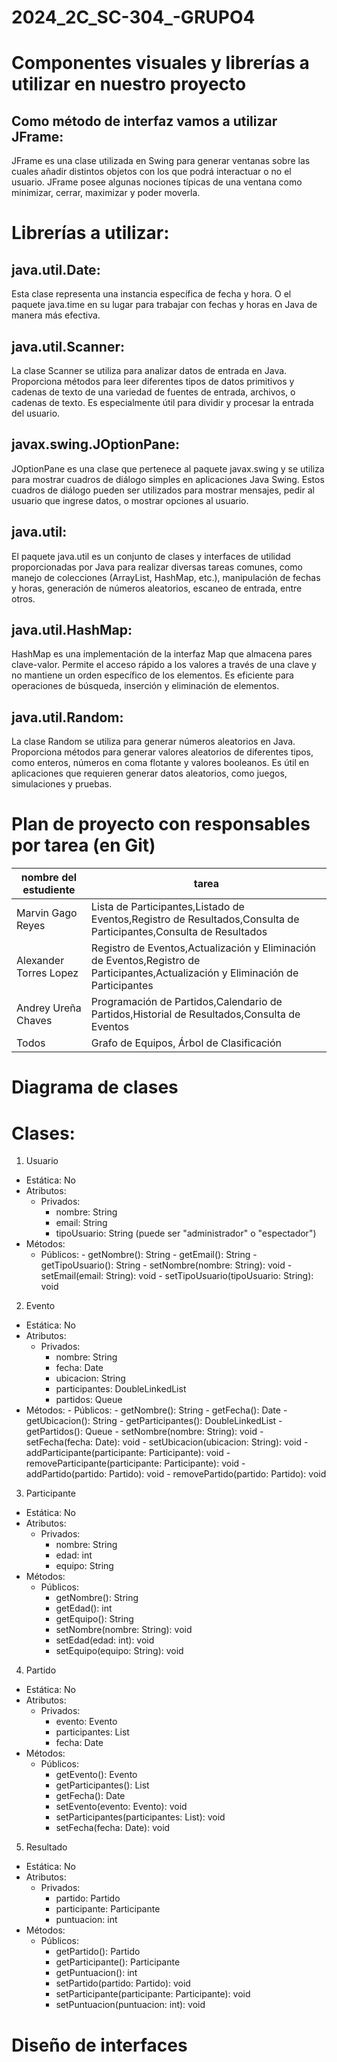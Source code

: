 # 2024_2C_SC-304_-GRUPO4
# Componentes visuales y librerías a utilizar en nuestro proyecto 
## Como método de interfaz vamos a utilizar JFrame: 
JFrame es una clase utilizada en Swing para generar ventanas sobre las cuales añadir distintos objetos con los que podrá interactuar o no el usuario. JFrame posee algunas nociones típicas de una ventana como minimizar, cerrar, maximizar y poder moverla.
# Librerías a utilizar: 

## java.util.Date: 
Esta clase representa una instancia específica de fecha y hora. O el paquete java.time en su lugar para trabajar con fechas y horas en Java de manera más efectiva.

## java.util.Scanner: 
La clase Scanner se utiliza para analizar datos de entrada en Java. Proporciona métodos para leer diferentes tipos de datos primitivos y cadenas de texto de una variedad de fuentes de entrada, archivos, o cadenas de texto. Es especialmente útil para dividir y procesar la entrada del usuario.

## javax.swing.JOptionPane: 
JOptionPane es una clase que pertenece al paquete javax.swing y se utiliza para mostrar cuadros de diálogo simples en aplicaciones Java Swing. Estos cuadros de diálogo pueden ser utilizados para mostrar mensajes, pedir al usuario que ingrese datos, o mostrar opciones al usuario.

## java.util: 
El paquete java.util es un conjunto de clases y interfaces de utilidad proporcionadas por Java para realizar diversas tareas comunes, como manejo de colecciones (ArrayList, HashMap, etc.), manipulación de fechas y horas, generación de números aleatorios, escaneo de entrada, entre otros. 

## java.util.HashMap: 
HashMap es una implementación de la interfaz Map que almacena pares clave-valor. Permite el acceso rápido a los valores a través de una clave y no mantiene un orden específico de los elementos. Es eficiente para operaciones de búsqueda, inserción y eliminación de elementos.

## java.util.Random:
La clase Random se utiliza para generar números aleatorios en Java. Proporciona métodos para generar valores aleatorios de diferentes tipos, como enteros, números en coma flotante y valores booleanos. Es útil en aplicaciones que requieren generar datos aleatorios, como juegos, simulaciones y pruebas.

# Plan de proyecto con responsables por tarea (en Git)
| nombre del estudiente | tarea|
|-----------------------|------|
|Marvin Gago Reyes|Lista de Participantes,Listado de Eventos,Registro de Resultados,Consulta de Participantes,Consulta de Resultados
|Alexander Torres Lopez| Registro de Eventos,Actualización y Eliminación de Eventos,Registro de Participantes,Actualización y Eliminación de Participantes
|Andrey Ureña Chaves|Programación de Partidos,Calendario de Partidos,Historial de Resultados,Consulta de Eventos
|Todos|Grafo de Equipos, Árbol de Clasificación 
# Diagrama de clases 
# Clases:
1.	Usuario
  - Estática: No
  - Atributos:
    - Privados:
        - nombre: String
        - email: String
        - tipoUsuario: String (puede ser "administrador" o "espectador")
  - Métodos:
  	- Públicos:
          - getNombre(): String
          - getEmail(): String
          - getTipoUsuario(): String
          - setNombre(nombre: String): void
          - setEmail(email: String): void
          - setTipoUsuario(tipoUsuario: String): void
2.	Evento
   - Estática: No
   - Atributos:
       - Privados:
          - nombre: String
          - fecha: Date
          - ubicacion: String
          - participantes: DoubleLinkedList<Participante>
          - partidos: Queue<Partido>
   - Métodos:
    - Públicos:
          - getNombre(): String
          -	getFecha(): Date
          -	getUbicacion(): String
          -	getParticipantes(): DoubleLinkedList<Participante>
          -	getPartidos(): Queue<Partido>
          -	setNombre(nombre: String): void
          -	setFecha(fecha: Date): void
          -	setUbicacion(ubicacion: String): void
          -	addParticipante(participante: Participante): void
          -	removeParticipante(participante: Participante): void
          -	addPartido(partido: Partido): void
          -	removePartido(partido: Partido): void
3.	Participante
  -	Estática: No
  -	Atributos:
    - Privados:
        -	nombre: String
        -	edad: int
        -	equipo: String
  -	Métodos:
    -	Públicos:
          -	getNombre(): String
          -	getEdad(): int
          -	getEquipo(): String
          -	setNombre(nombre: String): void
          -	setEdad(edad: int): void
          -	setEquipo(equipo: String): void
4.	Partido
  -	Estática: No
  - Atributos:
    -	Privados:
        -	evento: Evento
        -	participantes: List<Participante>
        -	fecha: Date
  -	Métodos:
     - Públicos:
          -	getEvento(): Evento
          -	getParticipantes(): List<Participante>
          -	getFecha(): Date
          -	setEvento(evento: Evento): void
          -	setParticipantes(participantes: List<Participante>): void
          -	setFecha(fecha: Date): void
5.	Resultado
  -	Estática: No
  -	Atributos:
    -	Privados:
          -	partido: Partido
          -	participante: Participante
          -	puntuacion: int
  -	Métodos:
    -	Públicos:
        -	getPartido(): Partido
        -	getParticipante(): Participante
        -	getPuntuacion(): int
        -	setPartido(partido: Partido): void
        -	setParticipante(participante: Participante): void
        -	setPuntuacion(puntuacion: int): void

# Diseño de interfaces

